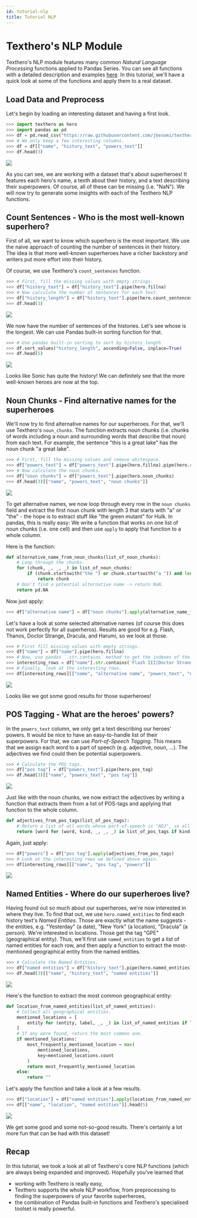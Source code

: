 ```yaml
---
id: tutorial-nlp
title: Tutorial NLP
---
```


# Texthero's NLP Module

Texthero's NLP module features many common _Natural Language Processing_ functions applied to Pandas Series. You can see all functions with a detailed description and examples [here](https://texthero.org/docs/api-nlp). In this tutorial, we'll have a quick look at some of the functions and apply them to a real dataset.

## Load Data and Preprocess
Let's begin by loading an interesting dataset and having a first look.
```python
>>> import texthero as hero
>>> import pandas as pd
>>> df = pd.read_csv("https://raw.githubusercontent.com/jbesomi/texthero/master/dataset/superheroes_nlp_dataset.csv")
>>> # We only keep a few interesting columns.
>>> df = df[["name", "history_text", "powers_text"]]
>>> df.head(3)
```
![](./assets/tutorial-nlp-S1.png)

As you can see, we are working with a dataset that's about superheroes! It features each hero's name, a texth about their history, and a text describing their superpowers. Of course, all of these can be missing (i.e. "NaN"). We will now try to generate some insights with each of the Texthero NLP functions.

## Count Sentences - Who is the most well-known superhero?
First of all, we want to know which superhero is the most important. We use the naive approach of counting the number of sentences in their history. The idea is that more well-known superheroes have a richer backstory and writers put more effort into their history.

Of course, we use Texthero's `count_sentences` function.

```python
>>> # First, fill the missing values with empty strings.
>>> df["history_text"] = df["history_text"].pipe(hero.fillna)
>>> # Now calculate the number of sentences for each text.
>>> df["history_length"] = df["history_text"].pipe(hero.count_sentences)
>>> df.head(3)
```
![](./assets/tutorial-nlp-S2.png)

We now have the number of sentences of the histories. Let's see whose is the longest. We can use Pandas built-in sorting function for that.

```python
>>> # Use pandas built-in sorting to sort by history_length
>>> df.sort_values("history_length", ascending=False, inplace=True)
>>> df.head(5)
```
![](./assets/tutorial-nlp-S3.png)

Looks like Sonic has quite the history! We can definitely see that the more well-known heroes are now at the top.


## Noun Chunks - Find alternative names for the superheroes

We'll now try to find alternative names for our superheroes. For that, we'll use Texthero's `noun_chunks`. The function extracts noun chunks (i.e. chunks of words including a noun and surrounding words that describe that noun) from each text. For example, the sentence "this is a great lake" has the noun chunk "a great lake".

```python
>>> # First, fill the missing values and remove whitespace.
>>> df["powers_text"] = df["powers_text"].pipe(hero.fillna).pipe(hero.remove_whitespace)
>>> # Now calculate the noun chunks.
>>> df["noun chunks"] = df["powers_text"].pipe(hero.noun_chunks)
>>> df.head(3)[["name", "powers_text", "noun chunks"]]
```
![](./assets/tutorial-nlp-S4.png)

To get alternative names, we now loop through every row in the `noun chunks` field and extract the first noun chunk with length 3 that starts with "a" or "the" - the hope is to extract stuff like "the green mutant" for Hulk. In pandas, this is really easy: We write a function that works on one list of noun chunks (i.e. one cell) and then use `apply` to apply that function to a whole column.

Here is the function:

```python
def alternative_name_from_noun_chunks(list_of_noun_chunks):
    # Loop through the chunks.
    for (chunk, _, _, _) in list_of_noun_chunks:
        if (chunk.startswith("the ") or chunk.startswith("a ")) and len(chunk.split()) == 3:
            return chunk
    # Don't find a potential alternative name -> return NaN.
    return pd.NA
```

Now just apply:

```python
>>> df["alternative name"] = df["noun chunks"].apply(alternative_name_from_noun_chunks)
```


Let's have a look at some selected alternative names (of course this does not work perfectly for all superheros). Results are good for e.g. Flash, Thanos, Doctor Strange, Dracula, and Harumi, so we look at those.

```python
>>> # First fill missing values with empty strings.
>>> df["name"] = df["name"].pipe(hero.fillna)
>>> # Now, use pandas `.str.contains` method to get the indexes of the interesting rows.
>>> interesting_rows = df["name"].str.contains('Flash III|Doctor Strange|Dracula|Thanos|Harumi')
>>> # Finally, look at the interesting rows.
>>> df[interesting_rows][["name", "alternative name", "powers_text", "noun chunks"]]
```
![](./assets/tutorial-nlp-S5.png)

Looks like we got some good results for those superheroes!

## POS Tagging - What are the heroes' powers?

In the `powers_text` column, we only get a text describing our heroes' powers. It would be nice to have an easy-to-handle list of their superpowers. For that, we can use _Part-of-Speech Tagging_. This means that we assign each word to a part of speech (e.g. adjective, noun, ...). The adjectives we find could then be potential superpowers.

```python
>>> # Calculate the POS tags.
>>> df["pos tag"] = df["powers_text"].pipe(hero.pos_tag)
>>> df.head(3)[["name", "powers_text", "pos tag"]]
```
![](./assets/tutorial-nlp-S6.png)

Just like with the noun chunks, we now extract the adjectives by writing a function that extracts them from a list of POS-tags and applying that function to the whole column.

```python
def adjectives_from_pos_tags(list_of_pos_tags):
    # Return a list of all words whose part-of-speech is "ADJ", so all adjectives.
    return [word for (word, kind, _, _, _) in list_of_pos_tags if kind == "ADJ"]
```

Again, just apply:

```python
>>> df["powers"] = df["pos tag"].apply(adjectives_from_pos_tags)
>>> # Look at the interesting rows we defined above again.
>>> df[interesting_rows][["name", "pos tag", "powers"]]
```
![](./assets/tutorial-nlp-S7.png)


## Named Entities - Where do our superheroes live?

Having found out so much about our superheroes, we're now interested in where they live. To find that out, we use `hero.named_entities` to find each history text's _Named Entities_. Those are exactly what the name suggests - the entities, e.g. "Yesterday" (a date), "New York" (a location), "Dracula" (a person). We're interested in locations. Those get the tag "GPE" (geographical entity). Thus, we'll first use `named_entities` to get a list of named entities for each row, and then apply a function to extract the most-mentioned geographical entity from the named entities.

```python
>>> # Calculate the Named Entities.
>>> df["named entities"] = df["history_text"].pipe(hero.named_entities)
>>> df.head(3)[["name", "history_text", "named entities"]]
```
![](./assets/tutorial-nlp-S8.png)

Here's the function to extract the most common geographical entity:

```python
def location_from_named_entities(list_of_named_entities):
    # Collect all geographical entities.
    mentioned_locations = [
        entity for (entity, label, _, _) in list_of_named_entities if label == "GPE"
    ]
    # If any were found, return the most common one.
    if mentioned_locations:
        most_frequently_mentioned_location = max(
            mentioned_locations,
            key=mentioned_locations.count
        )
        return most_frequently_mentioned_location
    else:
        return ""
```

Let's apply the function and take a look at a few results.

```python
>>> df["location"] = df["named entities"].apply(location_from_named_entities)
>>> df[["name", "location", "named entities"]].head(5)
```
![](./assets/tutorial-nlp-S9.png)

We get some good and some not-so-good results. There's certainly a lot more fun that can be had with this dataset!

## Recap

In this tutorial, we took a look at all of Texthero's core NLP functions (which are always being expanded and improved). Hopefully you've learned that

- working with Texthero is really easy,
- Texthero supports the whole NLP workflow, from preprocessing to finding the superpowers of your favorite superheroes,
- the combination of Pandas built-in functions and Texthero's specialised toolset is really powerful.

